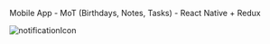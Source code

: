 Mobile App - MoT (Birthdays, Notes, Tasks) - React Native + Redux


![notificationIcon](https://github.com/SuperMoooo/MoT/assets/134961694/7eb5bd10-bc0b-4153-b6ab-df0336932b5f)
